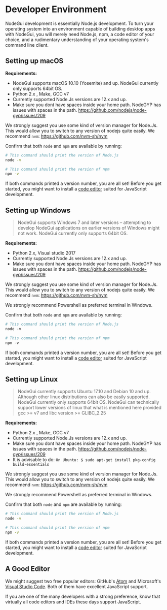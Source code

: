 # Developer Environment

NodeGui development is essentially Node.js development. To turn your operating
system into an environment capable of building desktop apps with NodeGui,
you will merely need Node.js, npm, a code editor of your choice, and a
rudimentary understanding of your operating system's command line client.

## Setting up macOS

**Requirements:**

- NodeGui supports macOS 10.10 (Yosemite) and up. NodeGui currently only supports 64bit OS.
- Python 2.x , Make, GCC v7
- Currently supported Node.Js versions are 12.x and up.
- Make sure you dont have spaces inside your home path. NodeGYP has issues with spaces in the path. https://github.com/nodejs/node-gyp/issues/209

We strongly suggest you use some kind of version manager for Node.Js. This would allow you to switch to any version of nodejs quite easily. We recommend `nvm`: https://github.com/nvm-sh/nvm

Confirm that both `node` and `npm` are available by running:

```sh
# This command should print the version of Node.js
node -v

# This command should print the version of npm
npm -v
```

If both commands printed a version number, you are all set! Before you get
started, you might want to install a [code editor](#a-good-editor) suited
for JavaScript development.

## Setting up Windows

> NodeGui supports Windows 7 and later versions – attempting to develop NodeGui
> applications on earlier versions of Windows might not work. NodeGui currently only supports 64bit OS.


**Requirements:**

- Python 2.x, Visual studio 2017
- Currently supported Node.Js versions are 12.x and up.
- Make sure you dont have spaces inside your home path. NodeGYP has issues with spaces in the path. https://github.com/nodejs/node-gyp/issues/209


We strongly suggest you use some kind of version manager for Node.Js. This would allow you to switch to any version of nodejs quite easily. We recommend `nvm`: https://github.com/nvm-sh/nvm

We strongly recommend Powershell as preferred terminal in Windows.

Confirm that both `node` and `npm` are available by running:

```powershell
# This command should print the version of Node.js
node -v

# This command should print the version of npm
npm -v
```

If both commands printed a version number, you are all set! Before you get
started, you might want to install a [code editor](#a-good-editor) suited
for JavaScript development.

## Setting up Linux

> NodeGui currently supports Ubuntu 17.10 and Debian 10 and up. Although other linux distributions can also be easily supported. NodeGui currently only supports 64bit OS. NodeGui can technically support lower versions of linux that what is mentioned here provided gcc >= v7 and libc version >= GLIBC_2.25

**Requirements:**

- Python 2.x , Make, GCC v7
- Currently supported Node.Js versions are 12.x and up.
- Make sure you dont have spaces inside your home path. NodeGYP has issues with spaces in the path. https://github.com/nodejs/node-gyp/issues/209
- It is advisable to do: `On Ubuntu: $ sudo apt-get install pkg-config build-essentials`

We strongly suggest you use some kind of version manager for Node.Js. This would allow you to switch to any version of nodejs quite easily. We recommend `nvm`: https://github.com/nvm-sh/nvm

We strongly recommend Powershell as preferred terminal in Windows.

Confirm that both `node` and `npm` are available by running:

```sh
# This command should print the version of Node.js
node -v

# This command should print the version of npm
npm -v
```

If both commands printed a version number, you are all set! Before you get
started, you might want to install a [code editor](#a-good-editor) suited
for JavaScript development.

## A Good Editor

We might suggest two free popular editors:
GitHub's [Atom][atom] and Microsoft's [Visual Studio Code][code]. Both of
them have excellent JavaScript support.

If you are one of the many developers with a strong preference, know that
virtually all code editors and IDEs these days support JavaScript.

[code]: https://code.visualstudio.com/
[atom]: https://atom.io/
